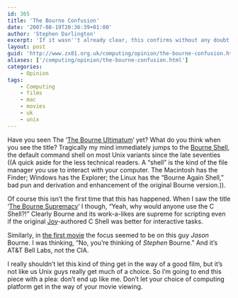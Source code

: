```yaml
---
id: 365
title: 'The Bourne Confusion'
date: '2007-08-19T20:36:39+01:00'
author: 'Stephen Darlington'
excerpt: 'If it wasn''t already clear, this confirms without any doubt my geeky tendencies.'
layout: post
guid: 'http://www.zx81.org.uk/computing/opinion/the-bourne-confusion.html'
aliases: ['/computing/opinion/the-bourne-confusion.html']
categories:
    - Opinion
tags:
    - Computing
    - films
    - mac
    - movies
    - uk
    - unix
---
```


Have you seen The ‘[The Bourne Ultimatum](http://uk.imdb.com/title/tt0440963/ "IMDB talks about Bourne Ultimatum")‘ yet? What do you think when you see the title? Tragically my mind immediately jumps to the [Bourne Shell](http://en.wikipedia.org/wiki/Bourne_shell "Bourne Shell"), the default command shell on most Unix variants since the late seventies ((A quick aside for the less technical readers. A “shell” is the kind of the file manager you use to interact with your computer. The Macintosh has the Finder; Windows has the Explorer; the Linux has the “Bourne Again Shell,” bad pun and derivation and enhancement of the original Bourne version.)).

Of course this isn’t the first time that this has happened. When I saw the title ‘[The Bourne Supremacy](http://uk.imdb.com/title/tt0372183/ "IMDB on Bourne Supremacy")‘ I though, “Yeah, why would anyone use the C Shell?!” Clearly Bourne and its work-a-likes are supreme for scripting even if the original [Joy](http://www.wired.com/wired/archive/8.04/joy.html "Interesting piece by Bill Joy")-authored C Shell was better for interactive tasks.

Similarly, in [the first movie](http://uk.imdb.com/title/tt0258463/ "IMDB on the Bourne Identity") the focus seemed to be on this guy *Jason* Bourne. I was thinking, “No, you’re thinking of *Stephen* Bourne.” And it’s AT&amp;T Bell Labs, not the CIA.

I really shouldn’t let this kind of thing get in the way of a good film, but it’s not like us Unix guys really get much of a choice. So I’m going to end this piece with a plea: don’t end up like me. Don’t let your choice of computing platform get in the way of your movie viewing.